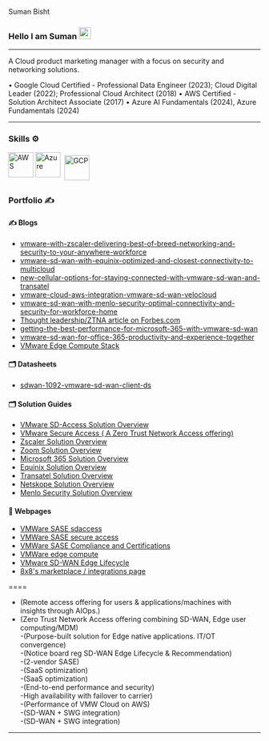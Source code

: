 Suman Bisht


### Hello I am Suman <img src="../suman-bisht/assets/images/wave.gif" width="24px">

---

A Cloud product marketing manager with a focus on security and networking solutions.  

• Google Cloud Certified - Professional Data Engineer (2023); Cloud Digital Leader (2022); Professional Cloud Architect (2018)
• AWS Certified - Solution Architect Associate (2017)
• Azure AI Fundamentals (2024), Azure Fundamentals (2024)

---

### Skills ⚙️
<!-- For more icons please follow  https://github.com/MikeCodesDotNET/ColoredBadges -->
<p>
<img src="https://cdn.worldvectorlogo.com/logos/aws-2.svg" alt="AWS" width="50" height="50"/> 
<img src="https://cdn.worldvectorlogo.com/logos/azure-1.svg" alt="Azure" width="50" height="50"/> 
<img src="https://user-images.githubusercontent.com/25181517/183911547-990692bc-8411-4878-99a0-43506cdb69cf.png" alt="GCP" width="50" height="50" style="vertical-align:top; margin:6px 4px"/> 
</p>


### Portfolio ✍
<!-- icons src - https://github.com/MikeCodesDotNET/ColoredBadges -->


#### ✍ Blogs


- [vmware-with-zscaler-delivering-best-of-breed-networking-and-security-to-your-anywhere-workforce](https://blogs.vmware.com/sase/2021/03/09/vmware-with-zscaler-delivering-best-of-breed-networking-and-security-to-your-anywhere-workforce/)
- [vmware-sd-wan-with-equinix-optimized-and-closest-connectivity-to-multicloud](https://blogs.vmware.com/sase/2020/10/22/vmware-sd-wan-with-equinix-optimized-and-closest-connectivity-to-multicloud/)
- [new-cellular-options-for-staying-connected-with-vmware-sd-wan-and-transatel](https://blogs.vmware.com/sase/2021/03/11/new-cellular-options-for-staying-connected-with-vmware-sd-wan-and-transatel/)
- [vmware-cloud-aws-integration-vmware-sd-wan-velocloud](https://blogs.vmware.com/cloud/2020/04/23/vmware-cloud-aws-integration-vmware-sd-wan-velocloud/)
- [vmware-sd-wan-with-menlo-security-optimal-connectivity-and-security-for-workforce-home](https://blogs.vmware.com/sase/2020/05/27/vmware-sd-wan-with-menlo-security-optimal-connectivity-and-security-for-workforce-home/)
- [Thought leadership/ZTNA article on Forbes.com](https://www.forbes.com/sites/forbestechcouncil/2021/06/16/reasons-to-consider-moving-from-a-vpn-to-ztna-in-a-work-from-anywhere-world/)
- [getting-the-best-performance-for-microsoft-365-with-vmware-sd-wan](https://blogs.vmware.com/sase/2020/07/14/getting-the-best-performance-for-microsoft-365-with-vmware-sd-wan/)
- [vmware-sd-wan-for-office-365-productivity-and-experience-together](https://blogs.vmware.com/sase/2020/02/19/vmware-sd-wan-for-office-365-productivity-and-experience-together/)
- [VMware Edge Compute Stack](https://blogs.vmware.com/sase/2022/08/30/vmware-edge-compute-stack-new-in-2022/)

#### 🗂️ Datasheets

- [sdwan-1092-vmware-sd-wan-client-ds](https://sase.vmware.com/content/dam/digitalmarketing/vmware-sase/pdfs/sdwan-1092-vmware-sd-wan-client-ds-0323.pdf)

#### 🗂️ Solution Guides
- [VMware SD-Access Solution Overview](https://www.vmware.com/content/dam/digitalmarketing/microsites/en/images/sase/sdwan-1085-VMware-SD-WAN-Client-so-11-22.pdf)
- [VMware Secure Access ( A Zero Trust Network Access offering)](https://sase.vmware.com/content/dam/digitalmarketing/vmware-sase/pdfs/sdwan-1004-Secure-Access-ds-1021.pdf)
- [Zscaler Solution Overview](https://sase.vmware.com/content/dam/digitalmarketing/vmware-sase/pdfs/sdwan-919-Zscaler-so-0820.pdf)
- [Zoom Solution Overview](https://sase.vmware.com/content/dam/digitalmarketing/vmware-sase/pdfs/sdwan-889-sdwan-zoom-so-0121.pdf)
- [Microsoft 365 Solution Overview](https://sase.vmware.com/content/dam/digitalmarketing/vmware-sase/pdfs/sdwan-898-MS365-so-0620.pdf)
- [Equinix Solution Overview](https://sase.vmware.com/content/dam/digitalmarketing/vmware-sase/pdfs/sdwan-905-Equinix-so-0620.pdf)
- [Transatel Solution Overview](https://sase.vmware.com/content/dam/digitalmarketing/vmware-sase/pdfs/sdwan-955-transatel-so-0221.pdf)
- [Netskope Solution Overview](https://sase.vmware.com/content/dam/digitalmarketing/vmware-sase/pdfs/sdwan-908-netskope-so-0720.pdf)
- [Menlo Security Solution Overview](https://sase.vmware.com/content/dam/digitalmarketing/vmware-sase/pdfs/sdwan-807-menlo-security-1219.pdf)

#### 📑 Webpages

- [VMWare SASE sdaccess](https://sase.vmware.com/products/sdaccess)
- [VMWare SASE secure access](https://sase.vmware.com/products/vmware-secure-access)
- [VMWare SASE Compliance and Certifications](https://sase.vmware.com/products/product-certifications-and-compliance)
- [VMWare edge compute](https://www.vmware.com/products/edge-compute-stack.html)
- [VMware SD-WAN Edge Lifecycle](https://kb.vmware.com/s/article/79753)
- [8x8's marketplace / integrations page](https://www.8x8.com/products/integrations)


====
- (Remote access offering for users & applications/machines with  insights through AIOps.)		
- (Zero Trust Network Access offering combining SD-WAN, Edge user computing/MDM)		
-(Purpose-built solution for Edge native applications. IT/OT convergence)		
-(Notice board reg SD-WAN Edge Lifecycle & Recommendation)		
-(2-vendor SASE)		
-(SaaS optimization)		
-(SaaS optimization)		
-(End-to-end performance and security)		
-High availability with failover to carrier)		
-(Performance of VMW Cloud on AWS)		
-(SD-WAN + SWG integration)		
-(SD-WAN + SWG integration)		

---
<!--

-->
